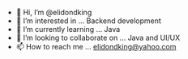 - 👋 Hi, I’m @elidondking
- 👀 I’m interested in ... Backend development
- 🌱 I’m currently learning ... Java
- 💞️ I’m looking to collaborate on ... Java and UI/UX
- 📫 How to reach me ... elidondking@yahoo.com

<!---
elidondking/elidondking is a ✨ special ✨ repository because its `README.md` (this file) appears on your GitHub profile.
You can click the Preview link to take a look at your changes.
--->
